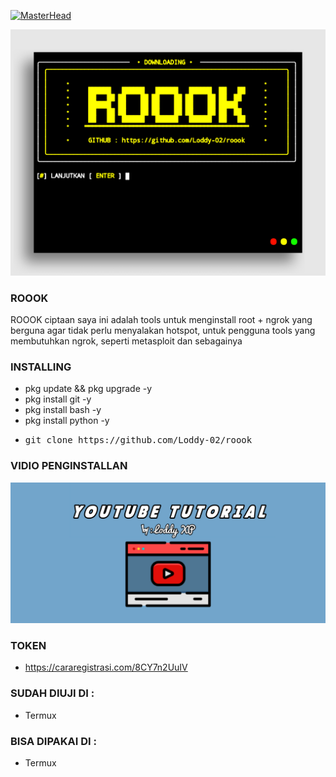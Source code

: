 [![MasterHead](https://1.bp.blogspot.com/-7A4WynwLsMw/XbBpCXG8fHI/AAAAAAAAMt4/uOa1bpLskYgrwGbllhSu2SDj_Mig8SXJQCLcBGAsYHQ/s1600/2000_600px.gif)](https://rishavchanda.io)
<p align="center"><img src="https://github.com/Loddy-02/roook/blob/main/image/20220621_040041.png" alt="error">

### ROOOK
ROOOK ciptaan saya ini adalah tools untuk menginstall root + ngrok yang berguna agar tidak perlu menyalakan hotspot, untuk pengguna tools yang membutuhkan ngrok, seperti metasploit dan sebagainya

### INSTALLING
* pkg update && pkg upgrade -y
* pkg install git -y
* pkg install bash -y
* pkg install python -y
* <pre>git clone https://github.com/Loddy-02/roook</pre>

### VIDIO PENGINSTALLAN
<p align="center"><a href="https://youtu.be/WsXBt5zRypA"><img title="Loddy XP" src="https://github.com/Loddy-02/msfdown/blob/main/image/20220610_125950.png"></a>
</p>

### TOKEN
* https://cararegistrasi.com/8CY7n2UuIV

### SUDAH DIUJI DI :
* Termux

### BISA DIPAKAI DI :
* Termux
